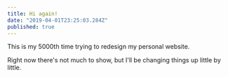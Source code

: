 ```yaml
---
title: Hi again!
date: "2019-04-01T23:25:03.284Z"
published: true
---
```


This is my 5000th time trying to redesign my personal website.

Right now there's not much to show, but I'll be changing things up little by little.


